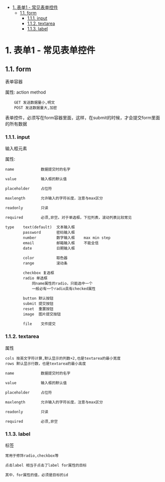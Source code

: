 <!-- TOC -->

- [1. 表单1 - 常见表单控件](#1-表单1---常见表单控件)
    - [1.1. form](#11-form)
        - [1.1.1. input](#111-input)
        - [1.1.2. textarea](#112-textarea)
        - [1.1.3. label](#113-label)

<!-- /TOC -->
# 1. 表单1 - 常见表单控件
## 1.1. form
表单容器

属性:
    action
    method

        GET 发送数据量小,明文
        POST 发送数据量大,加密

表单控件，必须写在form容器里面，这样，在submit的时候，才会提交form里面的所有数据

### 1.1.1. input
输入框元素

属性:

    name            数据提交时的名字

    value           输入框的默认值

    placeholder     占位符

    maxlength       允许输入的字符长度，注意与max区分

    readonly        只读

    required        必须,非空。对于单选框，下拉列表，滚动列表比较常见

    type    text(default)  文本输入框
            password       密码输入框
            number         数字输入框    max min step
            email          邮箱输入框    不能全信
            date           日期输入框

            color          取色器
            range          滚动条

            checkbox 复选框
            radio 单选框
                同name属性的radio，只能选中一个
                一般必有一个radio具有checked属性

            button 默认按钮
            submit 提交按钮
            reset  重置按钮
            image  图片提交按钮

            file    文件提交

### 1.1.2. textarea

属性

    cols 按英文字符计算,默认显示的列数+2,也是textarea的最小宽度
    rows 默认显示行数，也是textarea的最小高度

    name            数据提交时的名字

    value           输入框的默认值

    placeholder     占位符

    maxlength       允许输入的字符长度，注意与max区分

    readonly        只读

    required        必须,非空

### 1.1.3. label

标签

    常用于修饰radio,checkbox等

    点击label 相当于点击了label for属性的目标
    
    其中，for属性的值，必须是目标的id